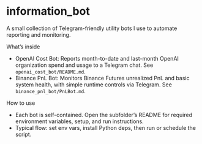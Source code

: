 # information_bot

A small collection of Telegram-friendly utility bots I use to automate reporting and monitoring.

What’s inside
- OpenAI Cost Bot: Reports month-to-date and last-month OpenAI organization spend and usage to a Telegram chat. See `openai_cost_bot/README.md`.
- Binance PnL Bot: Monitors Binance Futures unrealized PnL and basic system health, with simple runtime controls via Telegram. See `binance_pnl_bot/PnLBot.md`.

How to use
- Each bot is self-contained. Open the subfolder’s README for required environment variables, setup, and run instructions.
- Typical flow: set env vars, install Python deps, then run or schedule the script.
